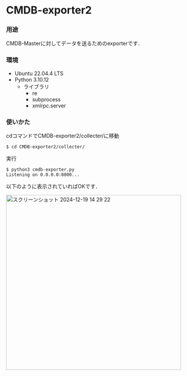 # CMDB-exporter2


### 用途

CMDB-Masterに対してデータを送るためのexporterです．

### 環境
- Ubuntu 22.04.4 LTS
- Python 3.10.12
  - ライブラリ
    - re
    - subprocess
    - xmlrpc.server
   
### 使いかた

cdコマンドでCMDB-exporter2/collecter/に移動
```
$ cd CMDB-exporter2/collecter/
```

実行
```
$ python3 cmdb-exporter.py 
Listening on 0.0.0.0:8000...
```

以下のように表示されていればOKです．


<img width="477" alt="スクリーンショット 2024-12-19 14 29 22" src="https://github.com/user-attachments/assets/46ed59fd-3c6b-49e1-b3ca-090912c28c5a" />







